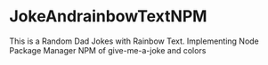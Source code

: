 # JokeAndrainbowTextNPM
This is a Random Dad Jokes with Rainbow Text.
Implementing Node Package Manager NPM of give-me-a-joke and colors
